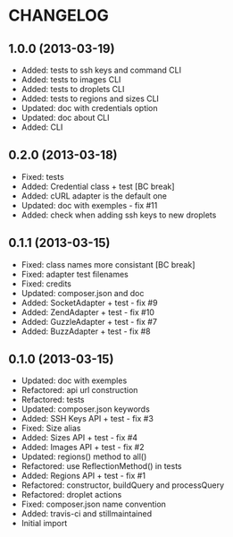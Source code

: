 CHANGELOG
=========

1.0.0 (2013-03-19)
------------------

* Added: tests to ssh keys and command CLI
* Added: tests to images CLI
* Added: tests to droplets CLI
* Added: tests to regions and sizes CLI
* Updated: doc with credentials option
* Updated: doc about CLI
* Added: CLI

0.2.0 (2013-03-18)
------------------

* Fixed: tests
* Added: Credential class + test [BC break]
* Added: cURL adapter is the default one
* Updated: doc with exemples - fix #11
* Added: check when adding ssh keys to new droplets

0.1.1 (2013-03-15)
------------------

* Fixed: class names more consistant [BC break]
* Fixed: adapter test filenames
* Fixed: credits
* Updated: composer.json and doc
* Added: SocketAdapter + test - fix #9
* Added: ZendAdapter + test - fix #10
* Added: GuzzleAdapter + test - fix #7
* Added: BuzzAdapter + test - fix #8

0.1.0 (2013-03-15)
------------------

* Updated: doc with exemples
* Refactored: api url construction
* Refactored: tests
* Updated: composer.json keywords
* Added: SSH Keys API + test - fix #3
* Fixed: Size alias
* Added: Sizes API + test - fix #4
* Added: Images API + test - fix #2
* Updated: regions() method to all()
* Refactored: use ReflectionMethod() in tests
* Added: Regions API + test - fix #1
* Refactored: constructor, buildQuery and processQuery
* Refactored: droplet actions
* Fixed: composer.json name convention
* Added: travis-ci and stillmaintained
* Initial import
